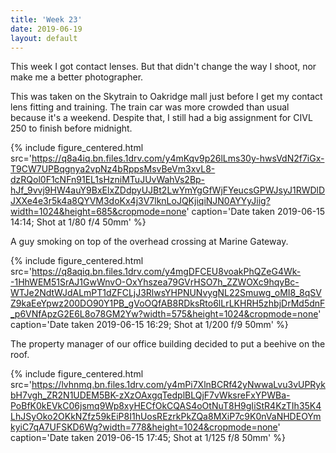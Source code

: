 ```yaml
---
title: 'Week 23'
date: 2019-06-19
layout: default
---
```


This week I got contact lenses. But that didn't change the way I shoot, nor make me a better photographer.

<!-- excerpt -->

This was taken on the Skytrain to Oakridge mall just before I get my contact lens fitting and training. The train car was more crowded than usual because it's a weekend. Despite that, I still had a big assignment for CIVL 250 to finish before midnight.

{% include figure_centered.html src='https://q8a4iq.bn.files.1drv.com/y4mKqv9p26lLms30y-hwsVdN2f7iGx-T9CW7UPBqgnya2vpNz4bRppsMsvBeVm3xvL8-dzRQol0F1cNFn91EL1sHzniMTuJUvWahVs2Bp-hJf_9vvj9HW4auY9BxElxZDdpyUJBt2LwYmYgGfWjFYeucsGPWJsyJ1RWDlDJXXe4e3r5k4a8QYVM3doKx4j3V7lknLoJQKjiqiNJN0AYYyJiig?width=1024&height=685&cropmode=none' caption='Date taken 2019-06-15 14:14; Shot at 1/80 f/4 50mm' %}

A guy smoking on top of the overhead crossing at Marine Gateway.

{% include figure_centered.html src='https://q8aqiq.bn.files.1drv.com/y4mgDFCEU8voakPhQZeG4Wk--1HhWEM51SrAJ1GwWnvO-OxYhszea79GVrHSO7h_ZZWOXc9hqyBc-WTJe2NdtWJdALmPT1dZFCLjJ3RlwsYHPNUNvygNL22Smuwg_oMI8_8qSVZ9kaEeYpwz200DO90Y1PB_gVoOQfAB8RDksRto6lLrLKHRH5zhbjDrMd5dnF_p6VNfApzG2E6L8o78GM2Yw?width=575&height=1024&cropmode=none' caption='Date taken 2019-06-15 16:29; Shot at 1/200 f/9 50mm' %}

The property manager of our office building decided to put a beehive on the roof.

{% include figure_centered.html src='https://lvhnmq.bn.files.1drv.com/y4mPi7XlnBCRf42yNwwaLvu3vUPRykbH7vgh_ZR2N1UDEM5BK-zXzOAxgqTedplBLQjF7vWksreFxYPWBa-PoBfK0kEVkC06jsmq9Wp8xyHECfOkCQAS4oOtNuT8H9gIiStR4KzTIh35K4LhJSyOko2OKkNZfz59kEiP8I1hUosREzrkPkZQa8MXiP7c9K0nVaNHDEOYmkyiC7qA7UFSKD6Wg?width=778&height=1024&cropmode=none' caption='Date taken 2019-06-15 17:45; Shot at 1/125 f/8 50mm' %}